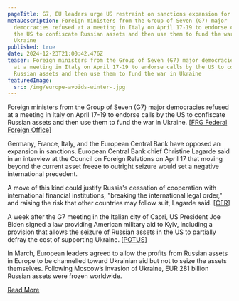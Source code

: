 ```yaml
---
pageTitle: G7, EU leaders urge US restraint on sanctions expansion for Russia, China
metaDescription: Foreign ministers from the Group of Seven (G7) major
  democracies refused at a meeting in Italy on April 17-19 to endorse calls by
  the US to confiscate Russian assets and then use them to fund the war in
  Ukraine
published: true
date: 2024-12-23T21:00:42.476Z
teaser: Foreign ministers from the Group of Seven (G7) major democracies refused
  at a meeting in Italy on April 17-19 to endorse calls by the US to confiscate
  Russian assets and then use them to fund the war in Ukraine
featuredImage:
  src: /img/europe-avoids-winter-.jpg
---
```

Foreign ministers from the Group of Seven (G7) major democracies refused at a meeting in Italy on April 17-19 to endorse calls by the US to confiscate Russian assets and then use them to fund the war in Ukraine. [[FRG Federal Foreign Office](https://email.cpg-online.de/t/d-l-ejhddyd-l-bj/)]

Germany, France, Italy, and the European Central Bank have opposed an expansion in sanctions. European Central Bank chief Christine Lagarde said in an interview at the Council on Foreign Relations on April 17 that moving beyond the current asset freeze to outright seizure would set a negative international precedent.

A move of this kind could justify Russia's cessation of cooperation with international financial institutions, "breaking the international legal order," and raising the risk that other countries may follow suit, Lagarde said. [[CFR](https://email.cpg-online.de/t/d-l-ejhddyd-l-bt/)]

A week after the G7 meeting in the Italian city of Capri, US President Joe Biden signed a law providing American military aid to Kyiv, including a provision that allows the seizure of Russian assets in the US to partially defray the cost of supporting Ukraine. [[POTUS](https://email.cpg-online.de/t/d-l-ejhddyd-l-bi/)]

In March, European leaders agreed to allow the profits from Russian assets in Europe to be channelled toward Ukrainian aid but not to seize the assets themselves. Following Moscow’s invasion of Ukraine, EUR 281 billion Russian assets were frozen worldwide.

[R﻿ead More](https://email.cpg-online.de/t/d-D7F3B5605FA0BD852540EF23F30FEDED)